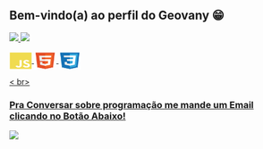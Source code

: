 ## Bem-vindo(a) ao perfil do Geovany 😁

 <div>
   <a href="https://github.com/Geovany-Aldere">
   <img height="180em" src="https://github-readme-stats.vercel.app/api?username=Geovany-Aldere-devshow_icons=true&theme=tokyonight&include_all_commits=true&count_private=true"/>
   <img height="180em" src="https://github-readme-stats.vercel.app/api/top-langs/?username=devemdobro&layout=compact&langs_count=6&theme=tokyonight"/>
</div>
    
<div style="display: inline_block"><br>
  <img align="center" alt="Js" height="30" width="40" src="https://raw.githubusercontent.com/devicons/devicon/master/icons/javascript/javascript-plain.svg">
  <img align="center" alt="HTML" height="30" width="40" src="https://raw.githubusercontent.com/devicons/devicon/master/icons/html5/html5-original.svg">
  <img align="center" alt="CSS" height="30" width="40" src="https://raw.githubusercontent.com/devicons/devicon/master/icons/css3/css3-original.svg">
</div>
 
<
br>
 
### Pra Conversar sobre programação me mande um Email clicando no Botão Abaixo!
 
<div> 
  <a href = "mailto:alderedev2@gmail.com"><img src="https://img.shields.io/badge/-Gmail-%23333?style=for-the-badge&logo=gmail&logoColor=white" target="_blank"></a>
</div>
